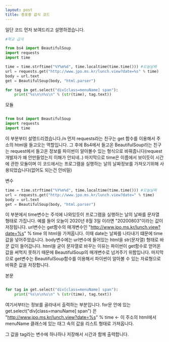 ```yaml
---
layout: post
title: 증포중 급식 코드
---
```


일단 코드 먼저 보여드리고 설명하겠습니다.

```python
#학교 급식

from bs4 import BeautifulSoup
import requests
import time

time = time.strftime("%Y%m%d", time.localtime(time.time())) #오늘날짜
url = requests.get("http://www.jpo.ms.kr/lunch.view?date=%s" % time)
body = url.text
get = BeautifulSoup(body, "html.parser")

for tag in get.select("div[class=menuName] span"):
    print("%s\n\n%s\n" % (str(time), tag.text))
```
모듈

```python

from bs4 import BeautifulSoup
import requests
import time

```

이 부분부터 설명드리겠습니다./n
먼저 requests라는 친구는 get 함수를 이용해서 주소의 html을 들고오는 역할입니다.
그 후에 Bs4에서 들고온 BeautifulSoup라는 친구는 request에서 들고온 정보를 파이썬이 알아볼수 있는 형식으로 바꿔줍니다(request 개발자가 왜 안만들었는지 이해가 안되네..)
마지막으로 time은 이름에서 보이듯이 시간에 관한 모듈이며 이 코드에서는 프로그램을 실행하는 날의 날짜정보를 가져오기위해 사용되었습니다(없어도 되는건 안비밀)

변수

```python
time = time.strftime("%Y%m%d", time.localtime(time.time())) #오늘날짜
url = requests.get("http://www.jpo.ms.kr/lunch.view?date=" % time)
body = url.text
get = BeautifulSoup(body, "html.parser")
```

이 부분에서 time변수는 주석에 나와있듯이 프로그램을 실행하는 날의 날짜를 문자열 형태로 가집니다.
예를 들어 오늘이 2020년 8월 3일 이라면 "20200803"이라는 값이 저장됩니다.
url변수는 get함수의 매개변수인 "http://www.jpo.ms.kr/lunch.view?date=%s" % time 의 html을 가져옵니다.
이때 date는 날짜를 나타내기 떄문에 time값을 넣어주었습니다.
body변수에는 url변수에 들어있는 html을 str(문자열) 형태로 바꾼 값이 들어갑니다.
html을 굳이 문자열로 바꾸는 이유는 파이썬이 get함수로 얻어온 값을 써먹지 못하기 때문에 BeautifulSoup의 매개변수로 넘겨주기 위함입니다.
마지막으로 get변수는 BeautifulSoup함수를 이용해서 파이썬이 알아볼 수 있는 자료형으로 바꿔준 값을 저장합니다.

본문

```python

for tag in get.select("div[class=menuName] span"):
    print("%s\n\n%s\n" % (str(time), tag.text))

```
여기서부터는 정보를 골라내서 출력하는 부분입니다.
for문 안에 있는 get.select("div[class=manuName] span") 은 
"http://www.jpo.ms.kr/lunch.view?date=%s" % time <- 이 주소의 html에서 menuName 클래스에 있는 <span> 태그 속의 값을 리스트 형태로 가져옵니다.

그 값을 tag라는 변수에 하나하나 저장해서 시간과 함께 출력합니다.
